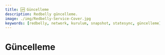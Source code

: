 ```yaml
---
title: 🆙 Güncelleme
description: Redbelly güncelleme.
image: ./img/Redbelly-Service-Cover.jpg
keywords: [redbelly, network, kurulum, snapshot, statesync, güncelleme]
---
```


# Güncelleme 


